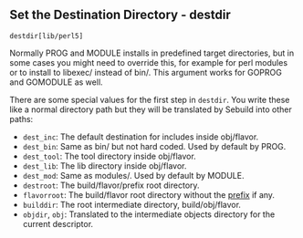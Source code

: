 ## Set the Destination Directory - destdir

    destdir[lib/perl5]

Normally PROG and MODULE installs in predefined target directories, but in some
cases you might need to override this, for example for perl modules or to
install to libexec/ instead of bin/. This argument works for GOPROG and
GOMODULE as well.

There are some special values for the first step in `destdir`. You write these
like a normal directory path but they will be translated by Sebuild into other
paths:

* `dest_inc`: The default destination for includes inside obj/flavor.
* `dest_bin`: Same as bin/ but not hard coded. Used by default by PROG.
* `dest_tool`: The tool directory inside obj/flavor.
* `dest_lib`: The lib directory inside obj/flavor.
* `dest_mod`: Same as modules/. Used by default by MODULE.
* `destroot`: The build/flavor/prefix root directory.
* `flavorroot`: The build/flavor root directory without the
  [prefix](../descriptors/config.md#prefix) if any.
* `builddir`: The root intermediate directory, build/obj/flavor.
* `objdir`, `obj`: Translated to the intermediate objects directory for the
  current descriptor.
